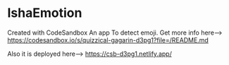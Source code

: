 # IshaEmotion

Created with CodeSandbox
An app To detect emoji.
Get more info here--> https://codesandbox.io/s/quizzical-gagarin-d3pg1?file=/README.md

Also it is deployed here--> https://csb-d3pg1.netlify.app/
